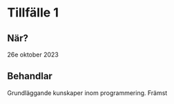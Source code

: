 # Tillfälle 1

## När?

26e oktober 2023


## Behandlar

Grundläggande kunskaper inom programmering. Främst 